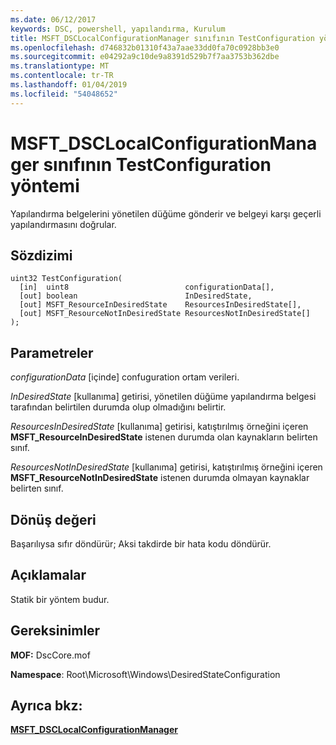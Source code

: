 ```yaml
---
ms.date: 06/12/2017
keywords: DSC, powershell, yapılandırma, Kurulum
title: MSFT_DSCLocalConfigurationManager sınıfının TestConfiguration yöntemi
ms.openlocfilehash: d746832b01310f43a7aae33dd0fa70c0928bb3e0
ms.sourcegitcommit: e04292a9c10de9a8391d529b7f7aa3753b362dbe
ms.translationtype: MT
ms.contentlocale: tr-TR
ms.lasthandoff: 01/04/2019
ms.locfileid: "54048652"
---
```

# <a name="testconfiguration-method-of-the-msftdsclocalconfigurationmanager-class"></a>MSFT_DSCLocalConfigurationManager sınıfının TestConfiguration yöntemi

Yapılandırma belgelerini yönetilen düğüme gönderir ve belgeyi karşı geçerli yapılandırmasını doğrular.

## <a name="syntax"></a>Sözdizimi

```mof
uint32 TestConfiguration(
  [in]  uint8                          configurationData[],
  [out] boolean                        InDesiredState,
  [out] MSFT_ResourceInDesiredState    ResourcesInDesiredState[],
  [out] MSFT_ResourceNotInDesiredState ResourcesNotInDesiredState[]
);
```

## <a name="parameters"></a>Parametreler

*configurationData* \[içinde\] confuguration ortam verileri.

*InDesiredState* \[kullanıma\] getirisi, yönetilen düğüme yapılandırma belgesi tarafından belirtilen durumda olup olmadığını belirtir.

*ResourcesInDesiredState* \[kullanıma\] getirisi, katıştırılmış örneğini içeren **MSFT_ResourceInDesiredState** istenen durumda olan kaynakların belirten sınıf.

*ResourcesNotInDesiredState* \[kullanıma\] getirisi, katıştırılmış örneğini içeren **MSFT_ResourceNotInDesiredState** istenen durumda olmayan kaynaklar belirten sınıf.

## <a name="return-value"></a>Dönüş değeri

Başarılıysa sıfır döndürür; Aksi takdirde bir hata kodu döndürür.

## <a name="remarks"></a>Açıklamalar

Statik bir yöntem budur.

## <a name="requirements"></a>Gereksinimler

**MOF:** DscCore.mof

**Namespace**: Root\Microsoft\Windows\DesiredStateConfiguration

## <a name="see-also"></a>Ayrıca bkz:

[**MSFT_DSCLocalConfigurationManager**](msft-dsclocalconfigurationmanager.md)